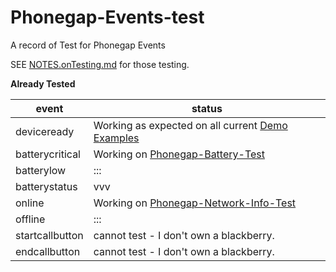 # Phonegap-Events-test
A record of Test for Phonegap Events


SEE [NOTES.onTesting.md](https://github.com/jessemonroy650/Phonegap-Events-test/blob/master/NOTES.onTesting.md) for those testing.


**Already Tested**

event | status 
------|--------
deviceready     | Working as expected on all current [Demo Examples](http://codesnippets.altervista.org/examples/phonegap/demos/PUBLIC.Apps.html)
batterycritical | Working on [Phonegap-Battery-Test](https://github.com/jessemonroy650/Phonegap-Battery-Test)
batterylow      | :::
batterystatus   | vvv
online          | Working on [Phonegap-Network-Info-Test](https://github.com/jessemonroy650/Phonegap-Network-Info-Test)
offline         | :::
startcallbutton | cannot test - I don't own a blackberry.
endcallbutton   | cannot test - I don't own a blackberry.


